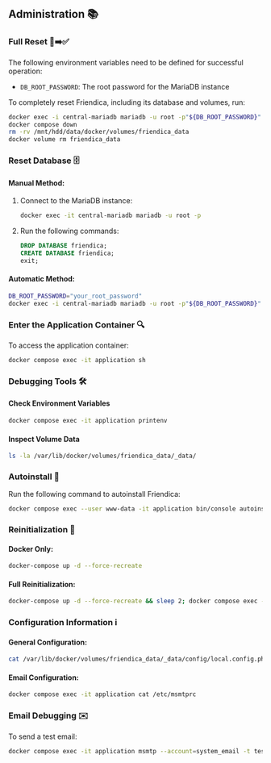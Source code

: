 ## Administration 📚

### Full Reset 🚫➡️✅

The following environment variables need to be defined for successful operation:

- `DB_ROOT_PASSWORD`: The root password for the MariaDB instance

To completely reset Friendica, including its database and volumes, run:
```bash
docker exec -i central-mariadb mariadb -u root -p"${DB_ROOT_PASSWORD}" -e "DROP DATABASE IF EXISTS friendica; CREATE DATABASE friendica;"
docker compose down
rm -rv /mnt/hdd/data/docker/volumes/friendica_data
docker volume rm friendica_data
```

### Reset Database 🗄️

#### Manual Method:
1. Connect to the MariaDB instance:
   ```bash
   docker exec -it central-mariadb mariadb -u root -p
   ```
2. Run the following commands:
   ```sql
   DROP DATABASE friendica;
   CREATE DATABASE friendica;
   exit;
   ```

#### Automatic Method:
```bash
DB_ROOT_PASSWORD="your_root_password"
docker exec -i central-mariadb mariadb -u root -p"${DB_ROOT_PASSWORD}" -e "DROP DATABASE IF EXISTS friendica; CREATE DATABASE friendica;"
```

### Enter the Application Container 🔍

To access the application container:
```bash
docker compose exec -it application sh
```

### Debugging Tools 🛠️

#### Check Environment Variables
```bash
docker compose exec -it application printenv
```

#### Inspect Volume Data
```bash
ls -la /var/lib/docker/volumes/friendica_data/_data/
```

### Autoinstall 🌟

Run the following command to autoinstall Friendica:
```bash
docker compose exec --user www-data -it application bin/console autoinstall
```

### Reinitialization 🔄

#### Docker Only:
```bash
docker-compose up -d --force-recreate
```

#### Full Reinitialization:
```bash
docker-compose up -d --force-recreate && sleep 2; docker compose exec --user www-data -it application bin/console autoinstall;
```

### Configuration Information ℹ️

#### General Configuration:
```bash
cat /var/lib/docker/volumes/friendica_data/_data/config/local.config.php
```

#### Email Configuration:
```bash
docker compose exec -it application cat /etc/msmtprc
```

### Email Debugging ✉️

To send a test email:
```bash
docker compose exec -it application msmtp --account=system_email -t test@test.de
```
